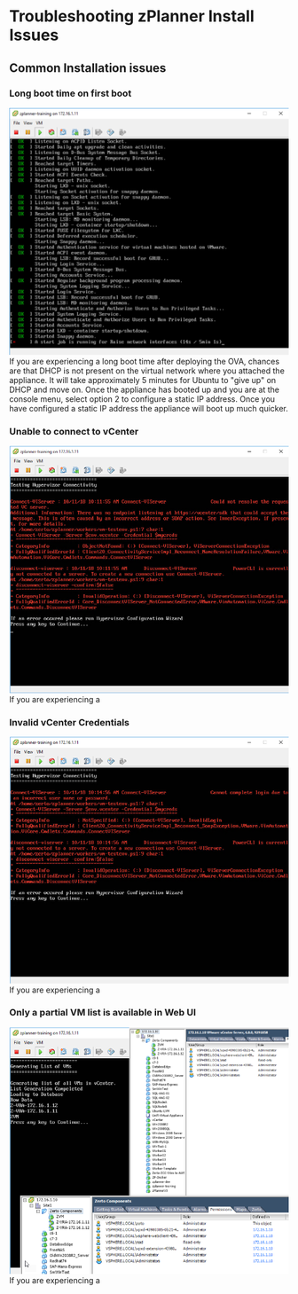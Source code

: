 # Troubleshooting zPlanner Install Issues

## Common Installation issues

### Long boot time on first boot

![no dhcp](images/dhcp-missing.png)
If you are experiencing a long boot time after deploying the OVA, chances are that DHCP is not present on the virtual network where you attached the appliance. It will take approximately 5 minutes for Ubuntu to "give up" on DHCP and move on.
Once the appliance has booted up and you are at the console menu, select option 2 to configure a static IP address. Once you have configured a static IP address the appliance will boot up much quicker.

### Unable to connect to vCenter

![no dhcp](images/vcenter-invalid-hostname.png)
If you are experiencing a

### Invalid vCenter Credentials

![no dhcp](images/vcenter-creds.png)
If you are experiencing a

### Only a partial VM list is available in Web UI

![no dhcp](images/vm-list-partial.png)
If you are experiencing a